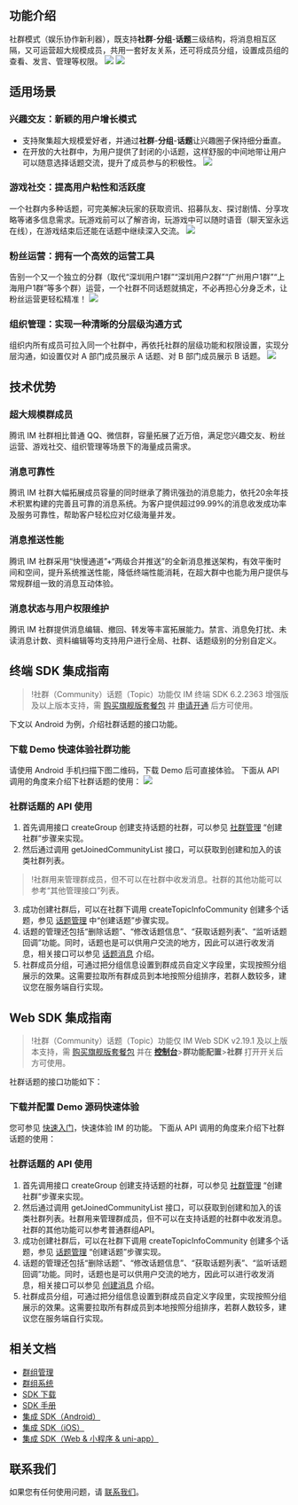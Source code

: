 ## 功能介绍
社群模式（娱乐协作新利器），既支持**社群**-**分组**-**话题**三级结构，将消息相互区隔，又可运营超大规模成员，共用一套好友关系，还可将成员分组，设置成员组的查看、发言、管理等权限。
![](https://qcloudimg.tencent-cloud.cn/raw/012568d737c68249ce61b4ba51f7654a.png)
![](https://qcloudimg.tencent-cloud.cn/raw/b3912b1a206d87c93dc3191d1dd71472.png)

## 适用场景
### 兴趣交友：新颖的用户增长模式
- 支持聚集超大规模爱好者，并通过**社群**-**分组**-**话题**让兴趣圈子保持细分垂直。
- 在开放的大社群中，为用户提供了封闭的小话题，这样舒服的中间地带让用户可以随意选择话题交流，提升了成员参与的积极性。
![](https://qcloudimg.tencent-cloud.cn/raw/12597e5e5d98fdfa03fa2d719a9bc67c.png)

### 游戏社交：提高用户粘性和活跃度
一个社群内多种话题，可完美解决玩家的获取资讯、招募队友、探讨剧情、分享攻略等诸多信息需求。玩游戏前可以了解咨询，玩游戏中可以随时语音（聊天室永远在线），在游戏结束后还能在话题中继续深入交流。
![](https://qcloudimg.tencent-cloud.cn/raw/f9a7348eb58a713cc8bfea86b4d1c40a.png)

### 粉丝运营：拥有一个高效的运营工具
告别一个又一个独立的分群（取代“深圳用户1群”“深圳用户2群”“广州用户1群”“上海用户1群”等多个群）运营，一个社群不同话题就搞定，不必再担心分身乏术，让粉丝运营更轻松精准！
![](https://qcloudimg.tencent-cloud.cn/raw/28b511e5fda1c991f10dec89632236cb.png)

### 组织管理：实现一种清晰的分层级沟通方式
组织内所有成员可拉入同一个社群中，再依托社群的层级功能和权限设置，实现分层沟通，如设置仅对 A 部门成员展示 A 话题、对 B 部门成员展示 B 话题。
![](https://qcloudimg.tencent-cloud.cn/raw/fc983d18421ed11164475d62eb015344.png)

## 技术优势
### 超大规模群成员
腾讯 IM 社群相比普通 QQ、微信群，容量拓展了近万倍，满足您兴趣交友、粉丝运营、游戏社交、组织管理等场景下的海量成员需求。
### 消息可靠性
腾讯 IM 社群大幅拓展成员容量的同时继承了腾讯强劲的消息能力，依托20余年技术积累构建的完善且可靠的消息系统。为客户提供超过99.99%的消息收发成功率及服务可靠性，帮助客户轻松应对亿级海量并发。
### 消息推送性能
腾讯 IM 社群采用“快慢通道”+“两级合并推送”的全新消息推送架构，有效平衡时间和空间，提升系统推送性能，降低终端性能消耗，在超大群中也能为用户提供与常规群组一致的消息互动体验。

### 消息状态与用户权限维护
腾讯 IM 社群提供消息编辑、撤回、转发等丰富拓展能力。禁言、消息免打扰、未读消息计数、资料编辑等均支持用户进行全局、社群、话题级别的分别自定义。

## 终端 SDK 集成指南
>!社群（Community）话题（Topic）功能仅 IM 终端 SDK 6.2.2363 增强版及以上版本支持，需 [购买旗舰版套餐包](https://buy.cloud.tencent.com/avc?from=17182) 并 [申请开通](https://cloud.tencent.com/document/product/269/3916?from=17212) 后方可使用。

下文以 Android 为例，介绍社群话题的接口功能。

### 下载 Demo 快速体验社群功能
请使用 Android 手机扫描下图二维码，下载 Demo 后可直接体验。
下面从 API 调用的角度来介绍下社群话题的使用：
![](https://qcloudimg.tencent-cloud.cn/raw/386bd090f3b1e5a904d5eced5b94e758.png)

### 社群话题的 API 使用
1. 首先调用接口 createGroup 创建支持话题的社群，可以参见 [社群管理](https://cloud.tencent.com/document/product/269/44494#.E7.A4.BE.E7.BE.A4.E7.AE.A1.E7.90.86) “创建社群”步骤来实现。
2. 然后通过调用 getJoinedCommunityList 接口，可以获取到创建和加入的该类社群列表。
>!社群用来管理群成员，但不可以在社群中收发消息。社群的其他功能可以参考“其他管理接口”列表。
>
3. 成功创建社群后，可以在社群下调用 createTopicInfoCommunity 创建多个话题，参见 [话题管理](https://cloud.tencent.com/document/product/269/44494#.E8.AF.9D.E9.A2.98.E7.AE.A1.E7.90.86) 中“创建话题”步骤实现。
4. 话题的管理还包括“删除话题”、“修改话题信息”、“获取话题列表”、“监听话题回调”功能。同时，话题也是可以供用户交流的地方，因此可以进行收发消息，相关接口可以参见 [话题消息](https://cloud.tencent.com/document/product/269/44494#.E8.AF.9D.E9.A2.98.E6.B6.88.E6.81.AF) 介绍。
5. 社群成员分组，可通过把分组信息设置到群成员自定义字段里，实现按照分组展示的效果。这需要拉取所有群成员到本地按照分组排序，若群人数较多，建议您在服务端自行实现。

## Web  SDK 集成指南
>!社群（Community）话题（Topic）功能仅 IM Web SDK v2.19.1 及以上版本支持，需 [购买旗舰版套餐包](https://buy.cloud.tencent.com/avc?from=17182) 并在 [**控制台**](https://console.cloud.tencent.com/im/qun-setting)>**群功能配置**>**社群** 打开开关后方可使用。
>
社群话题的接口功能如下：
### 下载并配置 Demo 源码快速体验
您可参见 [快速入门](https://cloud.tencent.com/document/product/269/68433)，快速体验 IM 的功能。
下面从 API 调用的角度来介绍下社群话题的使用：

### 社群话题的 API 使用
1. 首先调用接口 createGroup 创建支持话题的社群，可以参见 [社群管理](https://cloud.tencent.com/document/product/269/75410#.E7.A4.BE.E7.BE.A4.E7.AE.A1.E7.90.86) “创建社群”步骤来实现。
2. 然后通过调用 getJoinedCommunityList 接口，可以获取到创建和加入的该类社群列表。社群用来管理群成员，但不可以在支持话题的社群中收发消息。社群的其他功能可以参考普通群组API。
3. 成功创建社群后，可以在社群下调用 createTopicInfoCommunity 创建多个话题，参见 [话题管理](https://cloud.tencent.com/document/product/269/75410#.E5.88.9B.E5.BB.BA.E8.AF.9D.E9.A2.98) “创建话题”步骤实现。
4. 话题的管理还包括“删除话题”、“修改话题信息”、“获取话题列表”、“监听话题回调”功能。同时，话题也是可以供用户交流的地方，因此可以进行收发消息，相关接口可以参见 [创建消息](https://web.sdk.qcloud.com/im/doc/zh-cn/SDK.html#createTextMessage) 介绍。
5. 社群成员分组，可通过把分组信息设置到群成员自定义字段里，实现按照分组展示的效果。这需要拉取所有群成员到本地按照分组排序，若群人数较多，建议您在服务端自行实现。

## 相关文档
- [群组管理](https://cloud.tencent.com/document/product/269/3661)
- [群组系统](https://cloud.tencent.com/document/product/269/1502)
- [SDK 下载](https://cloud.tencent.com/document/product/269/36887)
- [SDK 手册](https://web.sdk.qcloud.com/im/doc/zh-cn/TIM.html)
- [集成 SDK（Android）](https://cloud.tencent.com/document/product/269/75283)
- [集成 SDK（iOS）](https://cloud.tencent.com/document/product/269/75284)
- [集成 SDK（Web & 小程序 & uni-app）](https://cloud.tencent.com/document/product/269/75285)

## 联系我们
如果您有任何使用问题，请 [联系我们](https://cloud.tencent.com/document/product/269/59590)。
